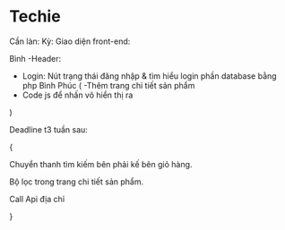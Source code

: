 # Techie
Cần làn:
Kỳ:
Giao diện front-end:

Bình
-Header:
+ Login: Nút trạng thái đăng nhập & tìm hiểu login phần database bằng php Bình
Phúc (
-Thêm trang chi tiết sản phẩm
+ Code js để nhấn vô hiển thị ra 

)

Deadline t3 tuần sau: 

{

Chuyển thanh tìm kiếm bên phải kế bên giỏ hàng.

Bộ lọc trong trang chi tiết sản phẩm.

Call Api địa chỉ

}
